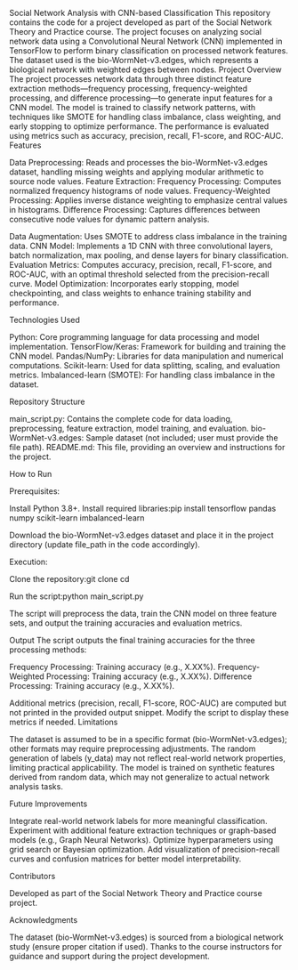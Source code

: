 Social Network Analysis with CNN-based Classification
This repository contains the code for a project developed as part of the Social Network Theory and Practice course. The project focuses on analyzing social network data using a Convolutional Neural Network (CNN) implemented in TensorFlow to perform binary classification on processed network features. The dataset used is the bio-WormNet-v3.edges, which represents a biological network with weighted edges between nodes.
Project Overview
The project processes network data through three distinct feature extraction methods—frequency processing, frequency-weighted processing, and difference processing—to generate input features for a CNN model. The model is trained to classify network patterns, with techniques like SMOTE for handling class imbalance, class weighting, and early stopping to optimize performance. The performance is evaluated using metrics such as accuracy, precision, recall, F1-score, and ROC-AUC.
Features

Data Preprocessing: Reads and processes the bio-WormNet-v3.edges dataset, handling missing weights and applying modular arithmetic to source node values.
Feature Extraction:
Frequency Processing: Computes normalized frequency histograms of node values.
Frequency-Weighted Processing: Applies inverse distance weighting to emphasize central values in histograms.
Difference Processing: Captures differences between consecutive node values for dynamic pattern analysis.


Data Augmentation: Uses SMOTE to address class imbalance in the training data.
CNN Model: Implements a 1D CNN with three convolutional layers, batch normalization, max pooling, and dense layers for binary classification.
Evaluation Metrics: Computes accuracy, precision, recall, F1-score, and ROC-AUC, with an optimal threshold selected from the precision-recall curve.
Model Optimization: Incorporates early stopping, model checkpointing, and class weights to enhance training stability and performance.

Technologies Used

Python: Core programming language for data processing and model implementation.
TensorFlow/Keras: Framework for building and training the CNN model.
Pandas/NumPy: Libraries for data manipulation and numerical computations.
Scikit-learn: Used for data splitting, scaling, and evaluation metrics.
Imbalanced-learn (SMOTE): For handling class imbalance in the dataset.

Repository Structure

main_script.py: Contains the complete code for data loading, preprocessing, feature extraction, model training, and evaluation.
bio-WormNet-v3.edges: Sample dataset (not included; user must provide the file path).
README.md: This file, providing an overview and instructions for the project.

How to Run

Prerequisites:

Install Python 3.8+.
Install required libraries:pip install tensorflow pandas numpy scikit-learn imbalanced-learn


Download the bio-WormNet-v3.edges dataset and place it in the project directory (update file_path in the code accordingly).


Execution:

Clone the repository:git clone <repository-url>
cd <repository-directory>


Run the script:python main_script.py


The script will preprocess the data, train the CNN model on three feature sets, and output the training accuracies and evaluation metrics.



Output
The script outputs the final training accuracies for the three processing methods:

Frequency Processing: Training accuracy (e.g., X.XX%).
Frequency-Weighted Processing: Training accuracy (e.g., X.XX%).
Difference Processing: Training accuracy (e.g., X.XX%).

Additional metrics (precision, recall, F1-score, ROC-AUC) are computed but not printed in the provided output snippet. Modify the script to display these metrics if needed.
Limitations

The dataset is assumed to be in a specific format (bio-WormNet-v3.edges); other formats may require preprocessing adjustments.
The random generation of labels (y_data) may not reflect real-world network properties, limiting practical applicability.
The model is trained on synthetic features derived from random data, which may not generalize to actual network analysis tasks.

Future Improvements

Integrate real-world network labels for more meaningful classification.
Experiment with additional feature extraction techniques or graph-based models (e.g., Graph Neural Networks).
Optimize hyperparameters using grid search or Bayesian optimization.
Add visualization of precision-recall curves and confusion matrices for better model interpretability.

Contributors

Developed as part of the Social Network Theory and Practice course project.

Acknowledgments

The dataset (bio-WormNet-v3.edges) is sourced from a biological network study (ensure proper citation if used).
Thanks to the course instructors for guidance and support during the project development.

